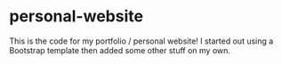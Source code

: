 # personal-website

This is the code for my portfolio / personal website! I started out using a Bootstrap template then added some other stuff on my own.
